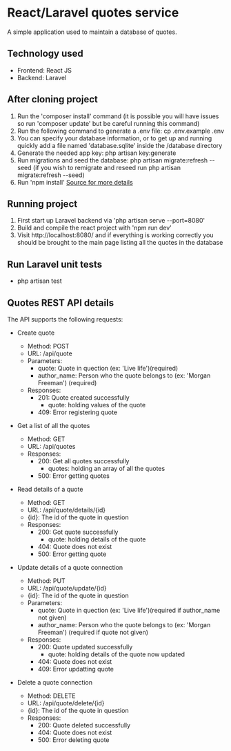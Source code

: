 # React/Laravel quotes service

A simple application used to maintain a database of quotes.

## Technology used

-   Frontend: React JS
-   Backend: Laravel

## After cloning project

1. Run the 'composer install' command (it is possible you will have issues so run 'composer update' but be careful running this command)
2. Run the following command to generate a .env file: cp .env.example .env
3. You can specify your database information, or to get up and running quickly add a file named 'database.sqlite' inside the /database directory
4. Generate the needed app key: php artisan key:generate
5. Run migrations and seed the database: php artisan migrate:refresh --seed (if you wish to remigrate and reseed run php artisan migrate:refresh --seed)
6. Run 'npm install'
   [Source for more details ](https://devmarketer.io/learn/setup-laravel-project-cloned-github-com/)

## Running project

1. First start up Laravel backend via 'php artisan serve --port=8080'
2. Build and compile the react project with 'npm run dev'
3. Visit http://localhost:8080/ and if everything is working correctly you should be brought to the main page listing all the quotes in the database

## Run Laravel unit tests

-   php artisan test

## Quotes REST API details

The API supports the following requests:

-   Create quote

    -   Method: POST
    -   URL: /api/quote
    -   Parameters:
        -   quote: Quote in quection (ex: 'Live life')(required)
        -   author_name: Person who the quote belongs to (ex: 'Morgan Freeman') (required)
    -   Responses:
        -   201: Quote created successfully
            -   quote: holding values of the quote
        -   409: Error registering quote

-   Get a list of all the quotes

    -   Method: GET
    -   URL: /api/quotes
    -   Responses:
        -   200: Get all quotes successfully
            -   quotes: holding an array of all the quotes
        -   500: Error getting quotes

-   Read details of a quote

    -   Method: GET
    -   URL: /api/quote/details/{id}
    -   {id}: The id of the quote in question
    -   Responses:
        -   200: Got quote successfully
            -   quote: holding details of the quote
        -   404: Quote does not exist
        -   500: Error getting quote

-   Update details of a quote connection

    -   Method: PUT
    -   URL: /api/quote/update/{id}
    -   {id}: The id of the quote in question
    -   Parameters:
        -   quote: Quote in quection (ex: 'Live life')(required if author_name not given)
        -   author_name: Person who the quote belongs to (ex: 'Morgan Freeman') (required if quote not given)
    -   Responses:
        -   200: Quote updated successfully
            -   quote: holding details of the quote now updated
        -   404: Quote does not exist
        -   409: Error updatting quote

-   Delete a quote connection
    -   Method: DELETE
    -   URL: /api/quote/delete/{id}
    -   {id}: The id of the quote in question
    -   Responses:
        -   200: Quote deleted successfully
        -   404: Quote does not exist
        -   500: Error deleting quote

